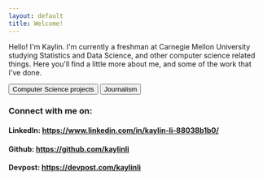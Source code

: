 ```yaml
---
layout: default
title: Welcome!
---
```

Hello! I'm Kaylin. I'm currently a freshman at Carnegie Mellon University studying Statistics and Data Science, and other computer science related things. Here you'll find a little more about me, and some of the work that I've done.

<!-- https://stackoverflow.com/questions/2906582/how-to-create-an-html-button-that-acts-like-a-link -->
<button onclick="window.location.href='/projects'">Computer Science projects</button>
<button onclick="window.location.href='/journalism'">Journalism</button>
<!-- <h2><a href="https://kaylinli.github.io/projects">CS projects</a><h2> -->
<!-- <h2><a href="https://kaylinli.github.io/journalism">Journalism</a><h2> -->

<h3>Connect with me on:</h3>
<h4>LinkedIn: <a href="https://www.linkedin.com/in/kaylin-li-88038b1b0/">https://www.linkedin.com/in/kaylin-li-88038b1b0/</a></h4>
<h4>Github: <a href="https://github.com/kaylinli"> https://github.com/kaylinli</a></h4>
<h4>Devpost: <a href="https://devpost.com/kaylinli"> https://devpost.com/kaylinli</a></h4>